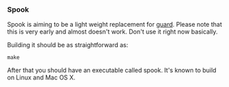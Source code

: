 ### Spook

Spook is aiming to be a light weight replacement for [guard](https://github.com/guard/guard). Please note that this is very early and almost doesn't work. Don't use it right now basically.

Building it should be as straightforward as:

```
make
```

After that you should have an executable called spook. It's known to build on Linux and Mac OS X.
